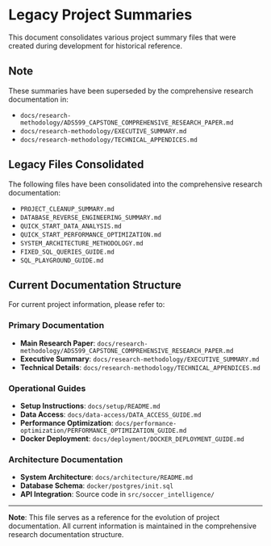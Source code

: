 # Legacy Project Summaries

This document consolidates various project summary files that were created during development for historical reference.

## Note

These summaries have been superseded by the comprehensive research documentation in:
- `docs/research-methodology/ADS599_CAPSTONE_COMPREHENSIVE_RESEARCH_PAPER.md`
- `docs/research-methodology/EXECUTIVE_SUMMARY.md`
- `docs/research-methodology/TECHNICAL_APPENDICES.md`

## Legacy Files Consolidated

The following files have been consolidated into the comprehensive research documentation:
- `PROJECT_CLEANUP_SUMMARY.md`
- `DATABASE_REVERSE_ENGINEERING_SUMMARY.md`
- `QUICK_START_DATA_ANALYSIS.md`
- `QUICK_START_PERFORMANCE_OPTIMIZATION.md`
- `SYSTEM_ARCHITECTURE_METHODOLOGY.md`
- `FIXED_SQL_QUERIES_GUIDE.md`
- `SQL_PLAYGROUND_GUIDE.md`

## Current Documentation Structure

For current project information, please refer to:

### Primary Documentation
- **Main Research Paper**: `docs/research-methodology/ADS599_CAPSTONE_COMPREHENSIVE_RESEARCH_PAPER.md`
- **Executive Summary**: `docs/research-methodology/EXECUTIVE_SUMMARY.md`
- **Technical Details**: `docs/research-methodology/TECHNICAL_APPENDICES.md`

### Operational Guides
- **Setup Instructions**: `docs/setup/README.md`
- **Data Access**: `docs/data-access/DATA_ACCESS_GUIDE.md`
- **Performance Optimization**: `docs/performance-optimization/PERFORMANCE_OPTIMIZATION_GUIDE.md`
- **Docker Deployment**: `docs/deployment/DOCKER_DEPLOYMENT_GUIDE.md`

### Architecture Documentation
- **System Architecture**: `docs/architecture/README.md`
- **Database Schema**: `docker/postgres/init.sql`
- **API Integration**: Source code in `src/soccer_intelligence/`

---

**Note**: This file serves as a reference for the evolution of project documentation. All current information is maintained in the comprehensive research documentation structure.
